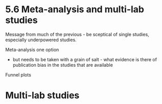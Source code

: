 # 5.6 Meta-analysis and multi-lab studies

Message from much of the previous - be sceptical of single studies, especially underpowered studies.

Meta-analysis one option

- but needs to be taken with a grain of salt - what evidence is there of publication bias in the studies that are available

Funnel plots

# Multi-lab studies

